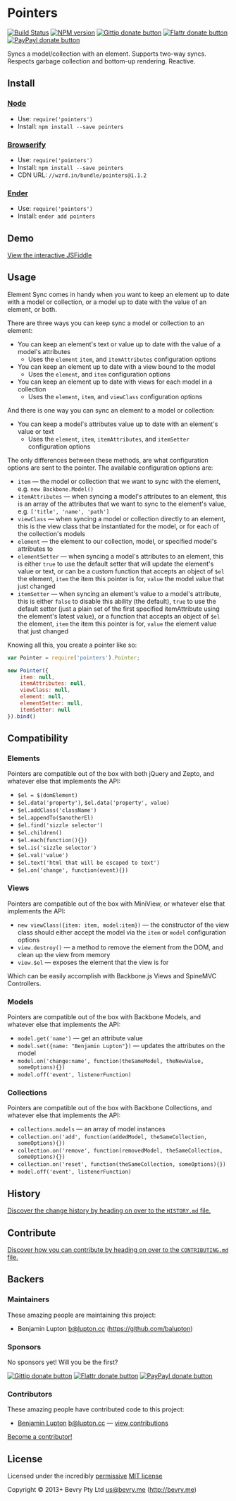 <!-- TITLE/ -->

# Pointers

<!-- /TITLE -->


<!-- BADGES/ -->

[![Build Status](http://img.shields.io/travis-ci/bevry/pointers.png?branch=master)](http://travis-ci.org/bevry/pointers "Check this project's build status on TravisCI")
[![NPM version](http://badge.fury.io/js/pointers.png)](https://npmjs.org/package/pointers "View this project on NPM")
[![Gittip donate button](http://img.shields.io/gittip/bevry.png)](https://www.gittip.com/bevry/ "Donate weekly to this project using Gittip")
[![Flattr donate button](http://img.shields.io/flattr/donate.png?color=yellow)](http://flattr.com/thing/344188/balupton-on-Flattr "Donate monthly to this project using Flattr")
[![PayPayl donate button](http://img.shields.io/paypal/donate.png?color=yellow)](https://www.paypal.com/cgi-bin/webscr?cmd=_s-xclick&hosted_button_id=QB8GQPZAH84N6 "Donate once-off to this project using Paypal")

<!-- /BADGES -->


<!-- DESCRIPTION/ -->

Syncs a model/collection with an element. Supports two-way syncs. Respects garbage collection and bottom-up rendering. Reactive.

<!-- /DESCRIPTION -->


<!-- INSTALL/ -->

## Install

### [Node](http://nodejs.org/)
- Use: `require('pointers')`
- Install: `npm install --save pointers`

### [Browserify](http://browserify.org/)
- Use: `require('pointers')`
- Install: `npm install --save pointers`
- CDN URL: `//wzrd.in/bundle/pointers@1.1.2`

### [Ender](http://ender.jit.su/)
- Use: `require('pointers')`
- Install: `ender add pointers`

<!-- /INSTALL -->


## Demo

[View the interactive JSFiddle](http://jsfiddle.net/balupton/KBGw3/)


## Usage

Element Sync comes in handy when you want to keep an element up to date with a model or collection, or a model up to date with the value of an element, or both.

There are three ways you can keep sync a model or collection to an element:

- You can keep an element's text or value up to date with the value of a model's attributes
	- Uses the `element` `item`, and `itemAttributes` configuration options
- You can keep an element up to date with a view bound to the model
	- Uses the `element`, and `item` configuration options
- You can keep an element up to date with views for each model in a collection
	- Uses the `element`, `item`, and `viewClass` configuration options

And there is one way you can sync an element to a model or collection:

- You can keep a model's attributes value up to date with an element's value or text
	- Uses the `element`, `item`, `itemAttributes`, and `itemSetter` configuration options

The only differences between these methods, are what configuration options are sent to the pointer. The available configuration options are:

- `item` — the model or collection that we want to sync with the element, e.g. `new Backbone.Model()`
- `itemAttributes` — when syncing a model's attributes to an element, this is an array of the attributes that we want to sync to the element's value, e.g. `['title', 'name', 'path']`
- `viewClass` — when syncing a model or collection directly to an element, this is the view class that be instantiated for the model, or for each of the collection's models
- `element` — the element to our collection, model, or specified model's attributes to
- `elementSetter` — when syncing a model's attributes to an element, this is either `true` to use the default setter that will update the element's value or text, or can be a custom function that accepts an object of `$el` the element, `item` the item this pointer is for, `value` the model value that just changed
-  `itemSetter` — when syncing an element's value to a model's attribute, this is either `false` to disable this ability (the default), `true` to use the default setter (just a plain set of the first specified itemAttribute using the element's latest value), or a function that accepts an object of `$el` the element, `item` the item this pointer is for, `value` the element value that just changed

Knowing all this, you create a pointer like so:

``` javascript
var Pointer = require('pointers').Pointer;

new Pointer({
	item: null,
	itemAttributes: null,
	viewClass: null,
	element: null,
	elementSetter: null,
	itemSetter: null
}).bind()
```


## Compatibility

### Elements

Pointers are compatible out of the box with both jQuery and Zepto, and whatever else that implements the API:

- `$el = $(domElement)`
- `$el.data('property')`, `$el.data('property', value)`
- `$el.addClass('className')`
- `$el.appendTo($anotherEl)`
- `$el.find('sizzle selector')`
- `$el.children()`
- `$el.each(function(){})`
- `$el.is('sizzle selector')`
- `$el.val('value')`
- `$el.text('html that will be escaped to text')`
- `$el.on('change', function(event){})`

### Views

Pointers are compatible out of the box with MiniView, or whatever else that implements the API:

- `new viewClass({item: item, model:item})` — the constructor of the view class should either accept the model via the `item` or `model` configuration options
- `view.destroy()` — a method to remove the element from the DOM, and clean up the view from memory
- `view.$el` — exposes the element that the view is for

Which can be easily accomplish with Backbone.js Views and SpineMVC Controllers.

### Models

Pointers are compatible out of the box with Backbone Models, and whatever else that implements the API:

- `model.get('name')` — get an attribute value
- `model.set({name: "Benjamin Lupton"})` — updates the attributes on the model
- `model.on('change:name', function(theSameModel, theNewValue, someOptions){})`
- `model.off('event', listenerFunction)`

### Collections

Pointers are compatible out of the box with Backbone Collections, and whatever else that implements the API:

- `collections.models` — an array of model instances
- `collection.on('add', function(addedModel, theSameCollection, someOptions){})`
- `collection.on('remove', function(removedModel, theSameCollection, someOptions){})`
- `collection.on('reset', function(theSameCollection, someOptions){})`
- `model.off('event', listenerFunction)`



<!-- HISTORY/ -->

## History
[Discover the change history by heading on over to the `HISTORY.md` file.](https://github.com/bevry/pointers/blob/master/HISTORY.md#files)

<!-- /HISTORY -->


<!-- CONTRIBUTE/ -->

## Contribute

[Discover how you can contribute by heading on over to the `CONTRIBUTING.md` file.](https://github.com/bevry/pointers/blob/master/CONTRIBUTING.md#files)

<!-- /CONTRIBUTE -->


<!-- BACKERS/ -->

## Backers

### Maintainers

These amazing people are maintaining this project:

- Benjamin Lupton <b@lupton.cc> (https://github.com/balupton)

### Sponsors

No sponsors yet! Will you be the first?

[![Gittip donate button](http://img.shields.io/gittip/bevry.png)](https://www.gittip.com/bevry/ "Donate weekly to this project using Gittip")
[![Flattr donate button](http://img.shields.io/flattr/donate.png?color=yellow)](http://flattr.com/thing/344188/balupton-on-Flattr "Donate monthly to this project using Flattr")
[![PayPayl donate button](http://img.shields.io/paypal/donate.png?color=yellow)](https://www.paypal.com/cgi-bin/webscr?cmd=_s-xclick&hosted_button_id=QB8GQPZAH84N6 "Donate once-off to this project using Paypal")

### Contributors

These amazing people have contributed code to this project:

- [Benjamin Lupton](https://github.com/balupton) <b@lupton.cc> — [view contributions](https://github.com/bevry/pointers/commits?author=balupton)

[Become a contributor!](https://github.com/bevry/pointers/blob/master/CONTRIBUTING.md#files)

<!-- /BACKERS -->


<!-- LICENSE/ -->

## License

Licensed under the incredibly [permissive](http://en.wikipedia.org/wiki/Permissive_free_software_licence) [MIT license](http://creativecommons.org/licenses/MIT/)

Copyright &copy; 2013+ Bevry Pty Ltd <us@bevry.me> (http://bevry.me)

<!-- /LICENSE -->


